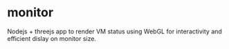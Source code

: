 monitor
=======

Nodejs + threejs app to render VM status using WebGL for interactivity and efficient dislay on monitor size. 
